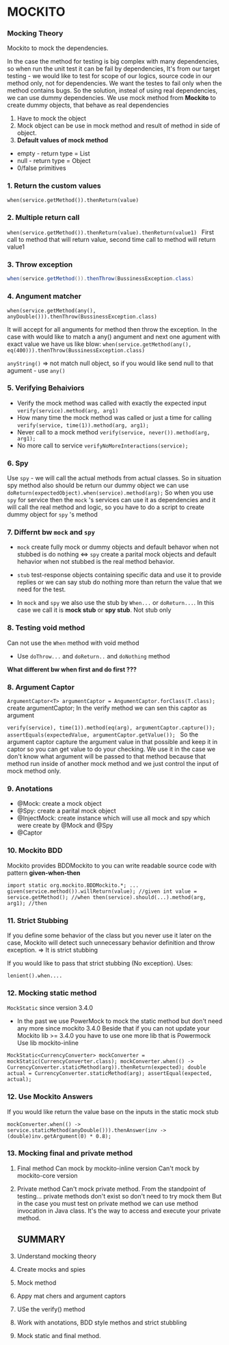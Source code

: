 # MOCKITO
### Mocking Theory
Mockito to mock the dependencies.

In the case the method for testing is big complex with many dependencies, so when run the unit test it can be fail by dependencies, It's from our target testing - we would like to test for scope of our logics, source code in our method only, not for dependencies. We want the testes to fail only when the method contains bugs.
So the solution, insteal of using real dependencies, we can use dummy dependencies.
We use mock method from **Mockito** to create dummy objects, that behave as real dependencies

1. Have to mock the object
2. Mock object can be use in mock method and result of method in side of object. 
3. **Default values of mock method**
 -  empty - return type = List
 - null - return type = Object
 - 0/false primitives
### 1. Return the custom values
 ``when(service.getMethod()).thenReturn(value) ``
### 2. Multiple return call
``when(service.getMethod()).thenReturn(value).thenReturn(value1) ``
First call to method that will return value, second time call to method will return value1
### 3. Throw exception
```java
when(service.getMethod()).thenThrow(BussinessException.class)
```
### 4. Angument matcher
``when(service.getMethod(any(), anyDouble())).thenThrow(BussinessException.class)``

It will accept for all anguments for method then throw the exception.
In the case with would like to match a any() angument and next one agument with exact value we have us like blow:
``when(service.getMethod(any(), eq(400))).thenThrow(BussinessException.class)``

``anyString()`` => not match null object, so if you would like send null to that agument - use ``any()``

### 5. Verifying Behaiviors
-  Verify the mock method was called with exactly the expected input
``verify(service).method(arg, arg1)``
- How many time the mock method was called or just a time for calling
``verify(service, time(1)).method(arg, arg1);``
- Never call to a mock method
``verify(service, never()).method(arg, arg1);``
- No more call to service
``verifyNoMoreInteractions(service);``

### 6. Spy
Use ``spy`` - we will call the actual methods from actual classes. So in situation spy method also should be return our dummy object we can use
``
doReturn(expectedObject).when(service).method(arg);
``
So when you use ``spy`` for service then the ``mock`` 's services can use it as dependencies and it will call the real method and logic, so you have to do a script to create dummy object for ``spy`` 's method

### 7. **Differnt bw ``mock`` and ``spy``**
- ``mock`` create fully mock or dummy objects and default behavor when not stubbed is do nothing <=> ``spy`` create a parital mock objects and default hehavior when not stubbed is the real method behavior.
- ``stub`` test-response objects containing specific data and use it to provide replies or we can say stub do nothing more than return the value that we need for the test.

- In ``mock`` and ``spy`` we also use the stub by ``When...`` or ``doReturn...``. In this case we call it is **mock stub** or **spy stub**. Not stub only

### 8. Testing void method
Can not use the ``When`` method with void method
- Use ``doThrow...`` and ``doReturn..`` and ``doNothing`` method 

**What different bw when first and do first ???**
### 8. Argument Captor
``ArgumentCaptor<T> argumentCaptor = AngumentCaptor.forClass(T.class);
``
create argumentCaptor;
In the verify method we can sen this captor as argument

``verify(service), time(1)).method(eq(arg), argumentCaptor.capture());
assertEquals(expectedValue, argumentCaptor.getValue());
``
So the argument captor capture the argument value in that possible and keep it in captor so you can get value to do your checking. We use it in the case we don't know what argument will be passed to that method because that method run inside of another mock method and we just control the input of mock method only.

### 9. Anotations
- @Mock: create a mock object
- @Spy: create a parital mock  object
- @InjectMock: create instance which will use all mock and spy which were create by @Mock and @Spy
- @Captor
### 10. Mockito BDD
Mockito provides BDDMockito to you can write readable source code with pattern **given-when-then**

``
import static org.mockito.BDDMockito.*;
...
given(service.method()).willReturn(value); //given
int value = service.getMethod(); //when
then(service).should(...).method(arg, arg1); //then
``
### 11. Strict Stubbing
If you define some behavior of the class but you never use it later on the case, Mockito will detect such unnecessary behavior definition and throw exception.
=> It is strict stubbing

If you would like to pass that strict stubbing (No exception). Uses:

``lenient().when....``

### 12. Mocking static method
``MockStatic`` since version 3.4.0
- In the past we use PowerMock to mock the static method but don't need any more since mockito 3.4.0
    Beside that if you can not update your Mockito lib >= 3.4.0 you have to use one more lib that is Powermock
Use lib mockito-inline

``
MockStatic<CurrencyConverter> mockConverter = mockStatic(CurrencyConverter.class);
mockConverter.when(() -> CurrencyConverter.staticMethod(arg)).thenReturn(expected);
double actual = CurrencyConverter.staticMethod(arg);
assertEqual(expected, actual);
``

### 12. Use Mockito Answers
If you would like return the value base on the inputs in the static mock stub

``
mockConverter.when(() -> service.staticMethod(anyDouble())).thenAnswer(inv -> (double)inv.getArgument(0) * 0.8);
``
### 13. Mocking final and private method
1. Final method
   Can mock by mockito-inline version
   Can't mock by mockito-core version
2. Private method
   Can't mock private method.
   From the standpoint of testing... private methods don't exist so don't need to try mock them
   But in the case you must test on private method we can use method invocation in Java class. It's the way to access and execute your private method.

   ## SUMMARY
1. Understand mocking theory
2. Create mocks and spies
3. Mock method
4. Appy mat chers and argument captors
5. USe the verify() method
6. Work with anotations, BDD style methos and strict stubbling
7. Mock static and final method.
